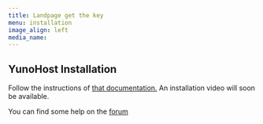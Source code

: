 ```yaml
---
title: Landpage get the key
menu: installation
image_align: left
media_name:
---
```


## YunoHost Installation

Follow the instructions of [that documentation.](https://yunohost.org/#/install_en)
An installation video will soon be available.

You can find some help on the [forum](https://forum.yunohost.org)

